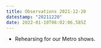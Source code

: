 ```yaml
---
title: Observations 2021-12-20
datestamp: "20211220"
date: 2022-01-10T06:02:06.585Z
---
```

- Rehearsing for our Metro shows.